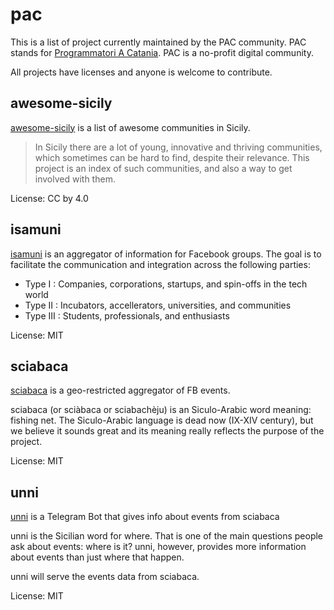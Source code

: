 # pac

This is a list of project currently maintained by the PAC community.
PAC stands for [Programmatori A Catania](https://www.facebook.com/groups/programmatoriCatania/). PAC is a no-profit digital community.

All projects have licenses and anyone is welcome to contribute.

## awesome-sicily
[awesome-sicily](https://github.com/sic2/awesome-sicily) is a list of awesome communities in Sicily.

> In Sicily there are a lot of young, innovative and thriving communities, which sometimes can be hard to find, despite their relevance. This project is an index of such communities, and also a way to get involved with them.

License: CC by 4.0

## isamuni
[isamuni](https://github.com/sic2/isamuni) is an aggregator of information for Facebook groups. The goal is to facilitate the communication and integration across the following parties:

- Type I : Companies, corporations, startups, and spin-offs in the tech world
- Type II : Incubators, accellerators, universities, and communities
- Type III : Students, professionals, and enthusiasts

License: MIT

## sciabaca
[sciabaca](https://github.com/sic2/sciabaca) is a geo-restricted aggregator of FB events.

sciabaca (or sciàbaca or sciabachèju) is an Siculo-Arabic word meaning: fishing net. The Siculo-Arabic language is dead now (IX-XIV century), but we believe it sounds great and its meaning really reflects the purpose of the project.

License: MIT

## unni
[unni](https://github.com/sic2/unni) is a Telegram Bot that gives info about events from sciabaca

unni is the Sicilian word for where. That is one of the main questions people ask about events: where is it? unni, however, provides more information about events than just where that happen.

unni will serve the events data from sciabaca. 

License: MIT
